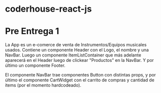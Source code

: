 # coderhouse-react-js

# Pre Entrega 1

La App es un e-comerce de venta de Instrumentos/Equipos musicales usados. Contiene un componente Header con el Logo, el nombre y una NavBar. Luego un componente ItemListContainer que más adelante aparecerá en el Header luego de clickear "Productos" en la NavBar. Y por último un componente Footer.

El componente NavBar trae componentes Button con distintas props, y por último el componente CartWidget con el carrito de compras y cantidad de items (por el momento hardcodeado).

